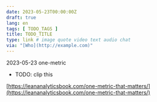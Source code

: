 ```yaml
---
date: 2023-05-23T00:00:00Z
draft: true
lang: en
tags: [ TODO_TAGS ]
title: TODO_TITLE
type: link # image quote video text audio chat
via: "[Who](http://example.com)"
---
```



2023-05-23 one-metric


* TODO: clip this

[https://leananalyticsbook.com/one-metric-that-matters/](https://leananalyticsbook.com/one-metric-that-matters/)

